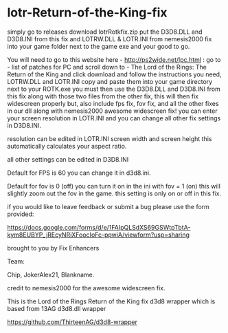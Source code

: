 # lotr-Return-of-the-King-fix

simply go to releases download lotrRotkfix.zip put the D3D8.DLL and D3D8.INI from this fix and LOTRW.DLL & LOTR.INI from nemesis2000 fix into your game folder next to the game exe and your good to go. 

You will need to go to this website here - http://ps2wide.net/lpc.html : go to - list of patches for PC and scroll down to - The Lord of the Rings: The Return of the King and click download and follow the instructions you need,
LOTRW.DLL and LOTR.INI copy and paste them into your game directory next to your ROTK.exe you must then use the D3D8.DLL and D3D8.INI from this fix along with those two files from the other fix, this will then fix widescreen properly but, 
also include fps fix, fov fix, and all the other fixes in our dll along with nemesis2000 awesome widescreen fix! you can enter your screen resolution in LOTR.INI and you can change all other fix settings in D3D8.INI.  

resolution can be edited in LOTR.INI screen width and screen height this automatically calculates your aspect ratio.

all other settings can be edited in D3D8.INI

Default for FPS is 60 you can change it in d3d8.ini.

Default for fov is 0 (off) you can turn it on in the ini with fov = 1 (on) this will slightly zoom out the fov in the game. this setting is only on or off in this fix. 

if you would like to leave feedback or submit a bug please use the form provided:

https://docs.google.com/forms/d/e/1FAIpQLSdXS69GSWtpTbtA-kym8EUBYP_jREcyNRiXFoocIoFc-ppwiA/viewform?usp=sharing

brought to you by Fix Enhancers 

Team: 

Chip, JokerAlex21, Blankname.

credit to nemesis2000 for the awesome widescreen fix.

This is the Lord of the Rings Return of the King fix d3d8 wrapper which is based from 13AG d3d8.dll wrapper

https://github.com/ThirteenAG/d3d8-wrapper
